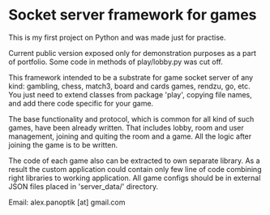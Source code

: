 # Socket server framework for games

This is my first project on Python and was made just for practise.

Current public version exposed only for demonstration purposes as a part of portfolio. Some code in methods of play/lobby.py was cut off.

This framework intended to be a substrate for game socket server of any kind: gambling, chess, match3, board and cards games, rendzu, go, etc. You just need to extend classes from package 'play', copying file names, and add there code specific for your game.

The base functionality and protocol, which is common for all kind of such games, have been already written. That includes lobby, room and user management, joining and quiting the room and a game. All the logic after joining the game is to be written.

The code of each game also can be extracted to own separate library. As a result the custom application could contain only few line of code combining right libraries to working application. All game configs should be in external JSON files placed in 'server_data/' directory.

Email: alex.panoptik [at] gmail.com
